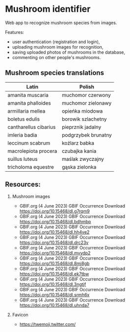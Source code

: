 # Mushroom identifier

Web app to recognize mushroom species from images.  
  
Features:
- user authentication (registration and login),
- uploading mushroom images for recognition,
- saving uploaded photos of mushrooms in the database,
- commenting on other people's mushrooms.

## Mushroom species translations
| Latin                 | Polish              |
|-----------------------|---------------------|
| amanita muscaria      | muchomor czerwony   |
| amanita phalloides    | muchomor zielonawy  |
| armillaria mellea     | opieńka miodowa     |
| boletus edulis        | borowik szlachetny  |
| cantharellus cibarius | pieprznik jadalny   |
| imleria badia         | podgrzybek brunatny |
| leccinum scabrum      | koźlarz babka       |
| macrolepiota procera  | czubajka kania      |
| suillus luteus        | maślak zwyczajny    |
| tricholoma equestre   | gąska zielonka      |

## Resources:
1. Mushroom images
    - GBIF.org (4 June 2023) GBIF Occurrence Download https://doi.org/10.15468/dl.g7rqm9
    - GBIF.org (4 June 2023) GBIF Occurrence Download https://doi.org/10.15468/dl.bdhmbp
    - GBIF.org (4 June 2023) GBIF Occurrence Download https://doi.org/10.15468/dl.hh4ve2
    - GBIF.org (4 June 2023) GBIF Occurrence Download https://doi.org/10.15468/dl.drc23v
    - GBIF.org (4 June 2023) GBIF Occurrence Download https://doi.org/10.15468/dl.mvydp2
    - GBIF.org (4 June 2023) GBIF Occurrence Download https://doi.org/10.15468/dl.8mj8gb
    - GBIF.org (4 June 2023) GBIF Occurrence Download https://doi.org/10.15468/dl.ek7tbw
    - GBIF.org (4 June 2023) GBIF Occurrence Download https://doi.org/10.15468/dl.3ngtjf
    - GBIF.org (4 June 2023) GBIF Occurrence Download https://doi.org/10.15468/dl.srmh6x
    - GBIF.org (4 June 2023) GBIF Occurrence Download https://doi.org/10.15468/dl.uhnda7

2. Favicon
    - https://twemoji.twitter.com/